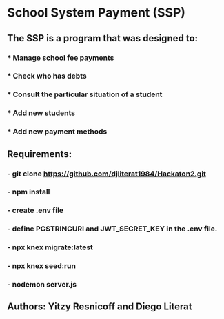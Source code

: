 # School System Payment (SSP)

## The SSP is a program that was designed to:

### \* Manage school fee payments

### \* Check who has debts

### \* Consult the particular situation of a student

### \* Add new students

### \* Add new payment methods

## Requirements:

### - git clone https://github.com/djliterat1984/Hackaton2.git

### - npm install

### - create .env file

### - define PGSTRINGURI and JWT_SECRET_KEY in the .env file.

### - npx knex migrate:latest

### - npx knex seed:run

### - nodemon server.js

## Authors: Yitzy Resnicoff and Diego Literat
